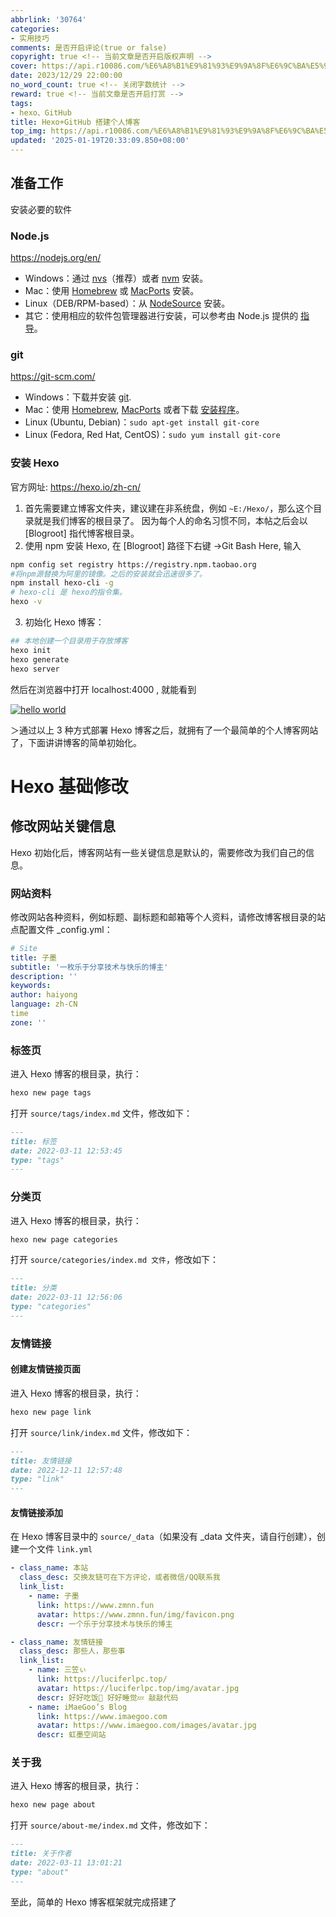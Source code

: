 ```yaml
---
abbrlink: '30764'
categories:
- 实用技巧
comments: 是否开启评论(true or false)
copyright: true <!-- 当前文章是否开启版权声明 -->
cover: https://api.r10086.com/%E6%A8%B1%E9%81%93%E9%9A%8F%E6%9C%BA%E5%9B%BE%E7%89%87api%E6%8E%A5%E5%8F%A3.php?%E5%9B%BE%E7%89%87%E7%B3%BB%E5%88%97=%E5%8A%A8%E6%BC%AB%E7%BB%BC%E5%90%881
date: 2023/12/29 22:00:00
no_word_count: true <!-- 关闭字数统计 -->
reward: true <!-- 当前文章是否开启打赏 -->
tags:
- hexo、GitHub
title: Hexo+GitHub 搭建个人博客
top_img: https://api.r10086.com/%E6%A8%B1%E9%81%93%E9%9A%8F%E6%9C%BA%E5%9B%BE%E7%89%87api%E6%8E%A5%E5%8F%A3.php?%E5%9B%BE%E7%89%87%E7%B3%BB%E5%88%97=%E5%8A%A8%E6%BC%AB%E7%BB%BC%E5%90%881
updated: '2025-01-19T20:33:09.850+08:00'
---
```

## 准备工作

安装必要的软件

### Node.js

https://nodejs.org/en/

- Windows：通过 [nvs](https://github.com/jasongin/nvs/)（推荐）或者 [nvm](https://github.com/nvm-sh/nvm) 安装。
- Mac：使用 [Homebrew](https://brew.sh/) 或 [MacPorts](http://www.macports.org/) 安装。
- Linux（DEB/RPM-based）：从 [NodeSource](https://github.com/nodesource/distributions) 安装。
- 其它：使用相应的软件包管理器进行安装，可以参考由 Node.js 提供的 [指导](https://nodejs.org/en/download/package-manager/)。

### git

https://git-scm.com/

- Windows：下载并安装 [git](https://git-scm.com/download/win).
- Mac：使用 [Homebrew](http://mxcl.github.com/homebrew/), [MacPorts](http://www.macports.org/) 或者下载 [安装程序](http://sourceforge.net/projects/git-osx-installer/)。
- Linux (Ubuntu, Debian)：`sudo apt-get install git-core`
- Linux (Fedora, Red Hat, CentOS)：`sudo yum install git-core`

### 安装 Hexo

官方网址: https://hexo.io/zh-cn/

1. 首先需要建立博客文件夹，建议建在非系统盘，例如 `~E:/Hexo/`，那么这个目录就是我们博客的根目录了。
   因为每个人的命名习惯不同，本帖之后会以 [Blogroot] 指代博客根目录。
2. 使用 npm 安装 Hexo, 在 [Blogroot] 路径下右键 ->Git Bash Here, 输入

```bash
npm config set registry https://registry.npm.taobao.org
#将npm源替换为阿里的镜像。之后的安装就会迅速很多了。
npm install hexo-cli -g
# hexo-cli 是 hexo的指令集。
hexo -v
```

3. 初始化 Hexo 博客：

```bash
## 本地创建一个目录用于存放博客
hexo init
hexo generate
hexo server
```

然后在浏览器中打开 localhost:4000 , 就能看到

[![hello world](https://s2.loli.net/2023/12/31/A3O2fQtZvoUWsDi.png)](https://s2.ax1x.com/2019/04/11/A7DdZq.png)

＞通过以上 3 种方式部署 Hexo 博客之后，就拥有了一个最简单的个人博客网站了，下面讲讲博客的简单初始化。

# Hexo 基础修改

## 修改网站关键信息

Hexo 初始化后，博客网站有一些关键信息是默认的，需要修改为我们自己的信息。

### 网站资料

修改网站各种资料，例如标题、副标题和邮箱等个人资料，请修改博客根目录的站点配置文件 _config.yml：

```yaml
# Site
title: 子墨
subtitle: '一枚乐于分享技术与快乐的博主'
description: ''
keywords:
author: haiyong
language: zh-CN
time
zone: ''
```

### 标签页

进入 Hexo 博客的根目录，执行：

```bash
hexo new page tags
```

打开 `source/tags/index.md` 文件，修改如下：

```markdown
---
title: 标签
date: 2022-03-11 12:53:45
type: "tags"
---
```

### 分类页

进入 Hexo 博客的根目录，执行：

```bash
hexo new page categories
```

打开 `source/categories/index.md 文件`，修改如下：

```markdown
---
title: 分类
date: 2022-03-11 12:56:06
type: "categories"
---
```

### 友情链接

#### 创建友情链接页面

进入 Hexo 博客的根目录，执行：

```bash
hexo new page link
```

打开 `source/link/index.md` 文件，修改如下：

```markdown
---
title: 友情链接
date: 2022-12-11 12:57:48
type: "link"
---
```

#### 友情链接添加

在 Hexo 博客目录中的 `source/_data`（如果没有 _data 文件夹，请自行创建），创建一个文件 `link.yml`

```yaml
- class_name: 本站
  class_desc: 交换友链可在下方评论，或者微信/QQ联系我
  link_list:
    - name: 子墨
      link: https://www.zmnn.fun
      avatar: https://www.zmnn.fun/img/favicon.png
      descr: 一个乐于分享技术与快乐的博主

- class_name: 友情链接
  class_desc: 那些人，那些事
  link_list:
    - name: 三笠ぃ
      link: https://luciferlpc.top/
      avatar: https://luciferlpc.top/img/avatar.jpg
      descr: 好好吃饭🍣 好好睡觉💤 敲敲代码
    - name: iMaeGoo’s Blog
      link: https://www.imaegoo.com
      avatar: https://www.imaegoo.com/images/avatar.jpg
      descr: 虹墨空间站
```

### 关于我

进入 Hexo 博客的根目录，执行：

```bash
hexo new page about
```

打开 `source/about-me/index.md` 文件，修改如下：

```markdown
---
title: 关于作者
date: 2022-03-11 13:01:21
type: "about"
---
```

至此，简单的 Hexo 博客框架就完成搭建了
